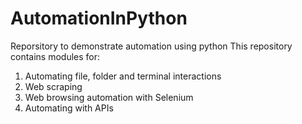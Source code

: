 # AutomationInPython
Reporsitory to demonstrate automation using python
This repository contains modules for:
1. Automating file, folder and terminal interactions
2. Web scraping 
3. Web browsing automation with Selenium
4. Automating with APIs
